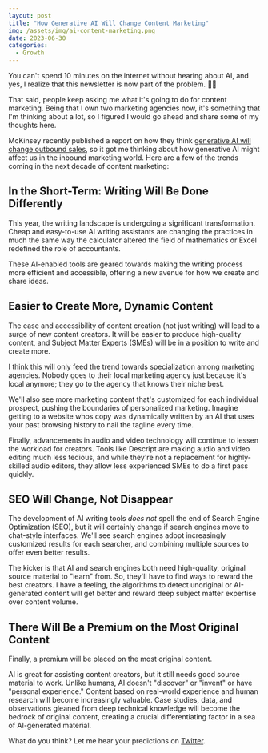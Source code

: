 ```yaml
---
layout: post
title: "How Generative AI Will Change Content Marketing"
img: /assets/img/ai-content-marketing.png
date: 2023-06-30
categories:
  - Growth
---
```


You can't spend 10 minutes on the internet without hearing about AI, and yes, I realize that this newsletter is now part of the problem. 🤦‍♂️

That said, people keep asking me what it's going to do for content marketing. Being that I own two marketing agencies now, it's something that I'm thinking about a lot, so I figured I would go ahead and share some of my thoughts here.

McKinsey recently published a report on how they think [generative AI will change outbound sales](https://www.mckinsey.com/capabilities/growth-marketing-and-sales/our-insights/ai-powered-marketing-and-sales-reach-new-heights-with-generative-ai), so it got me thinking about how generative AI might affect us in the inbound marketing world. Here are a few of the trends coming in the next decade of content marketing:

## In the Short-Term: Writing Will Be Done Differently
This year, the writing landscape is undergoing a significant transformation. Cheap and easy-to-use AI writing assistants are changing the practices in much the same way the calculator altered the field of mathematics or Excel redefined the role of accountants.

These AI-enabled tools are geared towards making the writing process more efficient and accessible, offering a new avenue for how we create and share ideas.

## Easier to Create More, Dynamic Content
The ease and accessibility of content creation (not just writing) will lead to a surge of new content creators. It will be easier to produce high-quality content, and Subject Matter Experts (SMEs) will be in a position to write and create more.

I think this will only feed the trend towards specialization among marketing agencies. Nobody goes to their local marketing agency just because it's local anymore; they go to the agency that knows their niche best.

We'll also see more marketing content that's customized for each individual prospect, pushing the boundaries of personalized marketing. Imagine getting to a website whos copy was dynamically written by an AI that uses your past browsing history to nail the tagline every time.

Finally, advancements in audio and video technology will continue to lessen the workload for creators. Tools like Descript are making audio and video editing much less tedious, and while they're not a replacement for highly-skilled audio editors, they allow less experienced SMEs to do a first pass quickly.

## SEO Will Change, Not Disappear
The development of AI writing tools *does not* spell the end of Search Engine Optimization (SEO), but it will certainly change if search engines move to chat-style interfaces. We'll see search engines adopt increasingly customized results for each searcher, and combining multiple sources to offer even better results.

The kicker is that AI and search engines both need high-quality, original source material to "learn" from. So, they'll have to find ways to reward the best creators. I have a feeling, the algorithms to detect unoriginal or AI-generated content will get better and reward deep subject matter expertise over content volume.

## There Will Be a Premium on the Most Original Content
Finally, a premium will be placed on the most original content.

AI is great for assisting content creators, but it still needs good source material to work. Unlike humans, AI doesn't "discover" or "invent" or have "personal experience." Content based on real-world experience and human research will become increasingly valuable. Case studies, data, and observations gleaned from deep technical knowledge will become the bedrock of original content, creating a crucial differentiating factor in a sea of AI-generated material.

What do you think? Let me hear your predictions on [Twitter](https://twitter.com/karllhughes).
